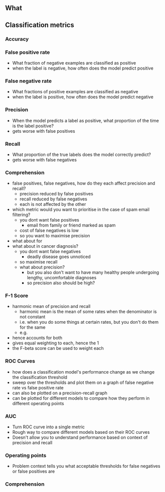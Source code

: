 ## What 


## Classification metrics

### Accuracy

### False positive rate
- What fraction of negative examples are classified as positive
- when the label is negative, how often does the model predict positive

### False negative rate
- What fractions of positive examples are classified as negative
- when the label is positive, how often does the model predict negative

### Precision
- When the model predicts a label as positive, what proportion of the time is the label positive?
- gets worse with false positives

### Recall
- What proportion of the true labels does the model correctly predict?
- gets worse with false negatives

### Comprehension
- false positives, false negatives, how do they each affect precision and recall?
    - precision reduced by false positives
    - recall reduced by false negatives
    - each is not affected by the other
- which metric would you want to prioritise in the case of spam email filtering?
    - you dont want false positives
        - email from family or friend marked as spam
    - cost of false negatives is low
    - so you want to maximise precision
- what about for 
- what about in cancer diagnosis?
    - you dont want false negatives
        - deadly disease goes unnoticed
    - so maximise recall
    - what about precision?
        - but you also don't want to have many healthy people undergoing lengthy, uncomfortable diagnoses
        - so precision also should be high?

### F-1 Score
- harmonic mean of precision and recall
    - harmonic mean is the mean of some rates when the denominator is not constant
    - i.e. when you do some things at certain rates, but you don't do them for the same
    - e.g. 
- hence accounts for both
- gives equal weighting to each, hence the 1
- the F-beta score can be used to weight each

### ROC Curves
- how does a classification model's performance change as we change the classification threshold
- sweep over the thresholds and plot them on a graph of false negative rate vs false positive rate
- can also be plotted on a precision-recall graph
- can be plotted for different models to compare how they perform in different operating points

### AUC
- Turn ROC curve into a single metric
- Rough way to compare different models based on their ROC curves
- Doesn't allow you to understand performance based on context of precision and recall

### Operating points
- Problem context tells you what acceptable thresholds for false negatives or false positives are

### Comprehension